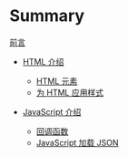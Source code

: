 # Summary

<!-- 所有名为 README.md 的章节文件会被渲染为 index.html -->
<!-- 详见 https://rust-lang.github.io/mdBook/format/configuration/preprocessors.html -->

<!-- 章节的第一条，也会被额外渲染为根目录下的 index.html -->

[前言](./README.md)

- [HTML 介绍](./html/README.md)
    - [HTML 元素](./html/elements/README.md)
    - [为 HTML 应用样式](./html/styling/README.md)

- [JavaScript 介绍](./js/README.md)
    - [回调函数](./js/callback/README.md)
    - [JavaScript 加载 JSON](./js/load-json/README.md)
